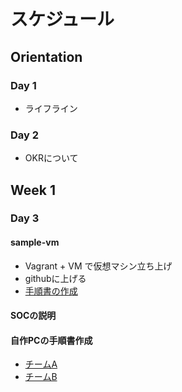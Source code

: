 # スケジュール

## Orientation

### Day 1
- ライフライン

### Day 2
- OKRについて

## Week 1

### Day 3

#### sample-vm
- Vagrant + VM で仮想マシン立ち上げ
- githubに上げる
- [手順書の作成](https://github.com/careerbeat/dit-ehime/wiki/CentOS導入手順(SOC研修環境構築))

#### SOCの説明

#### 自作PCの手順書作成
- [チームA]()
- [チームB]()
